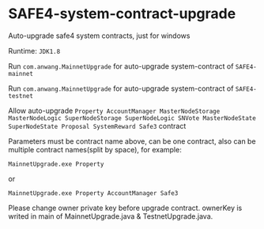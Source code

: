 # SAFE4-system-contract-upgrade
Auto-upgrade safe4 system contracts, just for windows

Runtime: `JDK1.8`

Run `com.anwang.MainnetUpgrade` for auto-upgrade system-contract of `SAFE4-mainnet`

Run `com.anwang.MainnetUpgrade` for auto-upgrade system-contract of `SAFE4-testnet`

Allow auto-upgrade `Property AccountManager MasterNodeStorage MasterNodeLogic SuperNodeStorage SuperNodeLogic SNVote MasterNodeState SuperNodeState Proposal SystemReward Safe3` contract

Parameters must be contract name above, can be one contract, also can be multiple contract names(split by space), for example:

`MainnetUpgrade.exe Property`

or

`MainnetUpgrade.exe Property AccountManager Safe3`

Please change owner private key before upgrade contract. ownerKey is writed in main of MainnetUpgrade.java & TestnetUpgrade.java.
